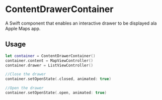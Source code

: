# ContentDrawerContainer
A Swift component that enables an interactive drawer to be displayed ala Apple Maps app.

## Usage
```swift
let container = ContentDrawerContainer()
container.content = MapViewController()
container.drawer = ListViewController()

//Close the drawer
container.setOpenState(.closed, animated: true)

//Open the drawer
container.setOpenState(.open, animated: true)
```



